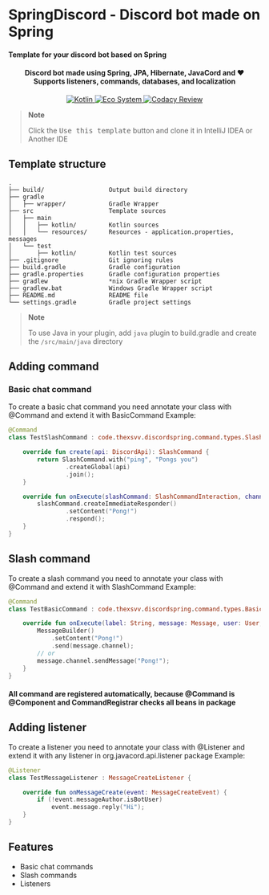 # SpringDiscord - Discord bot made on Spring
#### Template for your discord bot based on Spring
<h4 align="center">
    Discord bot made using Spring, JPA, Hibernate, JavaCord and ♥
    <br>
    Supports listeners, commands, databases, and localization
</h4>

<div align="center">
    <a href="https://kotlinlang.org">
        <img alt="Kotlin" src="https://img.shields.io/badge/Language-Kotlin-7f52ff">
        <img alt="Eco System" src="https://img.shields.io/badge/Eco_System-Spring-green?logo=spring">
        <img alt="Codacy Review" src="https://app.codacy.com/project/badge/Grade/6e9e4f765d92440ba04345e75855f4c9">
    </a>
</div>

> **Note**
> 
> Click the <kbd>Use this template</kbd> button and clone it in IntelliJ IDEA or Another IDE

## Template structure
```
.
├── build/                  Output build directory
├── gradle
│   ├── wrapper/            Gradle Wrapper
├── src                     Template sources
│   ├── main
│   │   ├── kotlin/         Kotlin sources
│   │   └── resources/      Resources - application.properties, messages
│   └── test
│       ├── kotlin/         Kotlin test sources
├── .gitignore              Git ignoring rules
├── build.gradle            Gradle configuration
├── gradle.properties       Gradle configuration properties
├── gradlew                 *nix Gradle Wrapper script
├── gradlew.bat             Windows Gradle Wrapper script
├── README.md               README file
└── settings.gradle         Gradle project settings
```

> **Note**
> 
> To use Java in your plugin, add `java` plugin to build.gradle and create the `/src/main/java` directory

## Adding command
### Basic chat command
To create a basic chat command you need annotate your class with @Command and extend it with BasicCommand
Example:
```kotlin
@Command
class TestSlashCommand : code.thexsvv.discordspring.command.types.SlashCommand() {

    override fun create(api: DiscordApi): SlashCommand {
        return SlashCommand.with("ping", "Pongs you")
                .createGlobal(api)
                .join();
    }

    override fun onExecute(slashCommand: SlashCommandInteraction, channel: TextChannel, user: User) {
        slashCommand.createImmediateResponder()
                .setContent("Pong!")
                .respond();
    }
}
```

## Slash command
To create a slash command you need to annotate your class with @Command and extend it with SlashCommand
Example:
```kotlin
@Command
class TestBasicCommand : code.thexsvv.discordspring.command.types.BasicCommand("ping") {

    override fun onExecute(label: String, message: Message, user: User, args: Array<String>) {
        MessageBuilder()
            .setContent("Pong!")
            .send(message.channel);
        // or
        message.channel.sendMessage("Pong!");
    }
}
```

#### All command are registered automatically, because @Command is @Component and CommandRegistrar checks all beans in package


## Adding listener
To create a listener you need to annotate your class with @Listener and extend it with any listener in org.javacord.api.listener package
Example:
```kotlin
@Listener
class TestMessageListener : MessageCreateListener {

    override fun onMessageCreate(event: MessageCreateEvent) {
        if (!event.messageAuthor.isBotUser)
            event.message.reply("Hi");
    }
}
```

## Features
* Basic chat commands
* Slash commands
* Listeners
